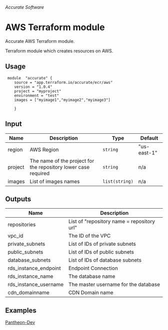 
*Accurate Software*

# AWS Terraform module

Accurate AWS Terraform module.

Terraform module which creates resources on AWS.

## Usage

     module  "accurate" {    
        source = "app.terraform.io/accurate/ecr/aws"    
        version = "1.0.4"    
        project = "myproject"
        environment = "test"   
        images = ["myimage1","myimage2","myimage3"]

        }

## Input
|  Name|Description   | Type | Default
|--|--|--|--|
|  region | AWS Region | `string`| "us-east-1" |
|  project| The name of the project for the repository lower case required | `string`| n/a |
|  images| List of images names | `list(string)`| n/a |

## Outputs

|Name|Description  |
|--|--|
|repositories  | List of "repository name = repository url"  |
|vpc_id  | The ID of the VPC  |
|private_subnets  | List of IDs of private subnets  |
|public_subnets  | List of IDs of public subnets  |
|database_subnets  | List of IDs of database subnets  |
|rds_instance_endpoint  | Endpoint Connection  |
|rds_instance_name  | The database name  |
|rds_instance_username  | The master username for the database  |
|cdn_domainname | CDN Domain name |


## Examples
[Pantheon-Dev](https://git.acclabs.com.br/gitlab/acc/aplicacao-modelo-aws/src/tree/master/terraform/dev)